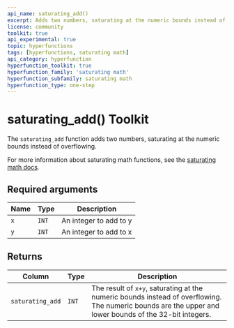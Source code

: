 ```yaml
---
api_name: saturating_add()
excerpt: Adds two numbers, saturating at the numeric bounds instead of overflowing
license: community
toolkit: true
api_experimental: true
topic: hyperfunctions
tags: [hyperfunctions, saturating math]
api_category: hyperfunction
hyperfunction_toolkit: true
hyperfunction_family: 'saturating math'
hyperfunction_subfamily: saturating math
hyperfunction_type: one-step
---
```


# saturating_add()  <tag type="toolkit">Toolkit</tag><tag type="toolkit-experimental" content="Experimental" />
The `saturating_add` function adds two numbers, saturating at the numeric bounds instead of overflowing.

For more information about saturating math functions, see the
[saturating math docs][saturating-math-docs].

## Required arguments

|Name|Type|Description|
|-|-|-|
|`x`|`INT`| An integer to add to y|
|`y`|`INT`| An integer to add to x |

## Returns

|Column|Type|Description|
|-|-|-|
|`saturating_add`|`INT`| The result of `x+y`, saturating at the numeric bounds instead of overflowing. The numeric bounds are the upper and lower bounds of the 32-bit integers.|


[saturating-math-docs]: /api/:currentVersion:/hyperfunctions/saturating_math/
